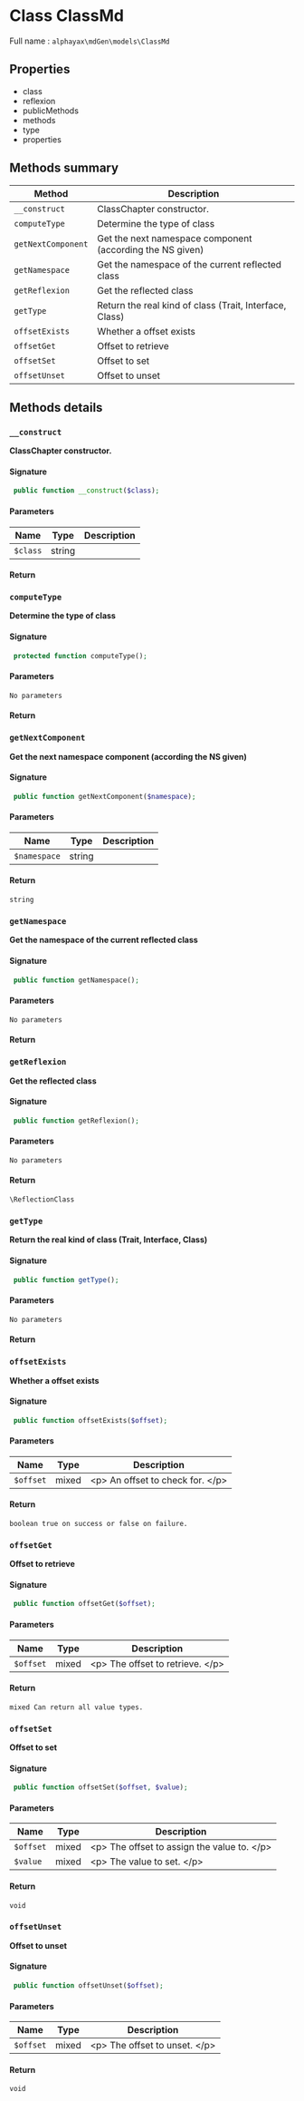 
# **Class** ClassMd

Full name : `alphayax\mdGen\models\ClassMd`

## Properties

- class
- reflexion
- publicMethods
- methods
- type
- properties

## Methods summary

| Method | Description |
|---|---|
| `__construct` | ClassChapter constructor. |
| `computeType` | Determine the type of class |
| `getNextComponent` | Get the next namespace component (according the NS given) |
| `getNamespace` | Get the namespace of the current reflected class |
| `getReflexion` | Get the reflected class |
| `getType` | Return the real kind of class (Trait, Interface, Class) |
| `offsetExists` | Whether a offset exists |
| `offsetGet` | Offset to retrieve |
| `offsetSet` | Offset to set |
| `offsetUnset` | Offset to unset |

## Methods details

### `__construct`

__ClassChapter constructor.__


#### Signature

```php
 public function __construct($class);
```

#### Parameters

| Name | Type | Description |
|---|---|---|
| `$class` | string |  |

#### Return



### `computeType`

__Determine the type of class__


#### Signature

```php
 protected function computeType();
```

#### Parameters

    No parameters

#### Return



### `getNextComponent`

__Get the next namespace component (according the NS given)__


#### Signature

```php
 public function getNextComponent($namespace);
```

#### Parameters

| Name | Type | Description |
|---|---|---|
| `$namespace` | string |  |

#### Return

    string 


### `getNamespace`

__Get the namespace of the current reflected class__


#### Signature

```php
 public function getNamespace();
```

#### Parameters

    No parameters

#### Return



### `getReflexion`

__Get the reflected class__


#### Signature

```php
 public function getReflexion();
```

#### Parameters

    No parameters

#### Return

    \ReflectionClass 


### `getType`

__Return the real kind of class (Trait, Interface, Class)__


#### Signature

```php
 public function getType();
```

#### Parameters

    No parameters

#### Return



### `offsetExists`

__Whether a offset exists__


#### Signature

```php
 public function offsetExists($offset);
```

#### Parameters

| Name | Type | Description |
|---|---|---|
| `$offset` | mixed | &lt;p&gt; An offset to check for. &lt;/p&gt; |

#### Return

    boolean true on success or false on failure.


### `offsetGet`

__Offset to retrieve__


#### Signature

```php
 public function offsetGet($offset);
```

#### Parameters

| Name | Type | Description |
|---|---|---|
| `$offset` | mixed | &lt;p&gt; The offset to retrieve. &lt;/p&gt; |

#### Return

    mixed Can return all value types.


### `offsetSet`

__Offset to set__


#### Signature

```php
 public function offsetSet($offset, $value);
```

#### Parameters

| Name | Type | Description |
|---|---|---|
| `$offset` | mixed | &lt;p&gt; The offset to assign the value to. &lt;/p&gt; |
| `$value` | mixed | &lt;p&gt; The value to set. &lt;/p&gt; |

#### Return

    void 


### `offsetUnset`

__Offset to unset__


#### Signature

```php
 public function offsetUnset($offset);
```

#### Parameters

| Name | Type | Description |
|---|---|---|
| `$offset` | mixed | &lt;p&gt; The offset to unset. &lt;/p&gt; |

#### Return

    void 


